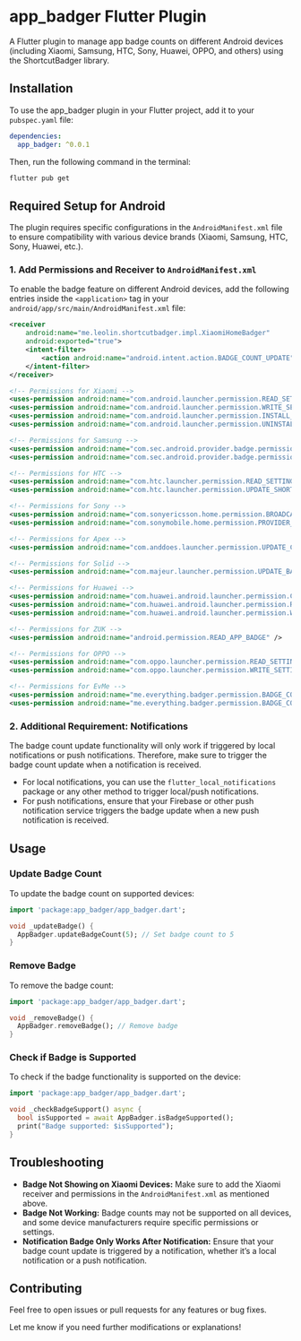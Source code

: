 
# app_badger Flutter Plugin

A Flutter plugin to manage app badge counts on different Android devices (including Xiaomi, Samsung, HTC, Sony, Huawei, OPPO, and others) using the ShortcutBadger library.

## Installation

To use the app_badger plugin in your Flutter project, add it to your `pubspec.yaml` file:

```yaml
dependencies:
  app_badger: ^0.0.1
```

Then, run the following command in the terminal:

```bash
flutter pub get
```

## Required Setup for Android

The plugin requires specific configurations in the `AndroidManifest.xml` file to ensure compatibility with various device brands (Xiaomi, Samsung, HTC, Sony, Huawei, etc.).

### 1. Add Permissions and Receiver to `AndroidManifest.xml`

To enable the badge feature on different Android devices, add the following entries inside the `<application>` tag in your `android/app/src/main/AndroidManifest.xml` file:

```xml
<receiver
    android:name="me.leolin.shortcutbadger.impl.XiaomiHomeBadger"
    android:exported="true">
    <intent-filter>
        <action android:name="android.intent.action.BADGE_COUNT_UPDATE" />
    </intent-filter>
</receiver>

<!-- Permissions for Xiaomi -->
<uses-permission android:name="com.android.launcher.permission.READ_SETTINGS" />
<uses-permission android:name="com.android.launcher.permission.WRITE_SETTINGS" />
<uses-permission android:name="com.android.launcher.permission.INSTALL_SHORTCUT" />
<uses-permission android:name="com.android.launcher.permission.UNINSTALL_SHORTCUT" />

<!-- Permissions for Samsung -->
<uses-permission android:name="com.sec.android.provider.badge.permission.READ" />
<uses-permission android:name="com.sec.android.provider.badge.permission.WRITE" />

<!-- Permissions for HTC -->
<uses-permission android:name="com.htc.launcher.permission.READ_SETTINGS" />
<uses-permission android:name="com.htc.launcher.permission.UPDATE_SHORTCUT" />

<!-- Permissions for Sony -->
<uses-permission android:name="com.sonyericsson.home.permission.BROADCAST_BADGE" />
<uses-permission android:name="com.sonymobile.home.permission.PROVIDER_INSERT_BADGE" />

<!-- Permissions for Apex -->
<uses-permission android:name="com.anddoes.launcher.permission.UPDATE_COUNT" />

<!-- Permissions for Solid -->
<uses-permission android:name="com.majeur.launcher.permission.UPDATE_BADGE" />

<!-- Permissions for Huawei -->
<uses-permission android:name="com.huawei.android.launcher.permission.CHANGE_BADGE" />
<uses-permission android:name="com.huawei.android.launcher.permission.READ_SETTINGS" />
<uses-permission android:name="com.huawei.android.launcher.permission.WRITE_SETTINGS" />

<!-- Permissions for ZUK -->
<uses-permission android:name="android.permission.READ_APP_BADGE" />

<!-- Permissions for OPPO -->
<uses-permission android:name="com.oppo.launcher.permission.READ_SETTINGS" />
<uses-permission android:name="com.oppo.launcher.permission.WRITE_SETTINGS" />

<!-- Permissions for EvMe -->
<uses-permission android:name="me.everything.badger.permission.BADGE_COUNT_READ" />
<uses-permission android:name="me.everything.badger.permission.BADGE_COUNT_WRITE" />
```

### 2. Additional Requirement: Notifications

The badge count update functionality will only work if triggered by local notifications or push notifications. Therefore, make sure to trigger the badge count update when a notification is received.

- For local notifications, you can use the `flutter_local_notifications` package or any other method to trigger local/push notifications.
- For push notifications, ensure that your Firebase or other push notification service triggers the badge update when a new push notification is received.

## Usage

### Update Badge Count

To update the badge count on supported devices:

```dart
import 'package:app_badger/app_badger.dart';

void _updateBadge() {
  AppBadger.updateBadgeCount(5); // Set badge count to 5
}
```

### Remove Badge

To remove the badge count:

```dart
import 'package:app_badger/app_badger.dart';

void _removeBadge() {
  AppBadger.removeBadge(); // Remove badge
}
```

### Check if Badge is Supported

To check if the badge functionality is supported on the device:

```dart
import 'package:app_badger/app_badger.dart';

void _checkBadgeSupport() async {
  bool isSupported = await AppBadger.isBadgeSupported();
  print("Badge supported: $isSupported");
}
```

## Troubleshooting

- **Badge Not Showing on Xiaomi Devices:** Make sure to add the Xiaomi receiver and permissions in the `AndroidManifest.xml` as mentioned above.
- **Badge Not Working:** Badge counts may not be supported on all devices, and some device manufacturers require specific permissions or settings.
- **Notification Badge Only Works After Notification:** Ensure that your badge count update is triggered by a notification, whether it’s a local notification or a push notification.

## Contributing

Feel free to open issues or pull requests for any features or bug fixes.

Let me know if you need further modifications or explanations!

